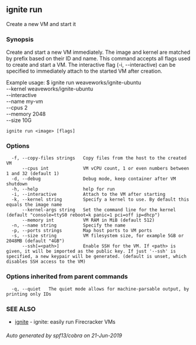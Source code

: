 ## ignite run

Create a new VM and start it

### Synopsis


Create and start a new VM immediately. The image and kernel are matched by
prefix based on their ID and name. This command accepts all flags used to
create and start a VM. The interactive flag (-i, --interactive) can be
specified to immediately attach to the started VM after creation.

Example usage:
	$ ignite run weaveworks/ignite-ubuntu \
		--kernel weaveworks/ignite-ubuntu \
		--interactive \
		--name my-vm \
		--cpus 2 \
		--memory 2048 \
		--size 10G


```
ignite run <image> [flags]
```

### Options

```
  -f, --copy-files strings   Copy files from the host to the created VM
      --cpus int             VM vCPU count, 1 or even numbers between 1 and 32 (default 1)
  -d, --debug                Debug mode, keep container after VM shutdown
  -h, --help                 help for run
  -i, --interactive          Attach to the VM after starting
  -k, --kernel string        Specify a kernel to use. By default this equals the image name
      --kernel-args string   Set the command line for the kernel (default "console=ttyS0 reboot=k panic=1 pci=off ip=dhcp")
      --memory int           VM RAM in MiB (default 512)
  -n, --name string          Specify the name
  -p, --ports strings        Map host ports to VM ports
  -s, --size string          VM filesystem size, for example 5GB or 2048MB (default "4GB")
      --ssh[=<path>]         Enable SSH for the VM. If <path> is given, it will be imported as the public key. If just '--ssh' is specified, a new keypair will be generated. (default is unset, which disables SSH access to the VM)
```

### Options inherited from parent commands

```
  -q, --quiet   The quiet mode allows for machine-parsable output, by printing only IDs
```

### SEE ALSO

* [ignite](ignite.md)	 - ignite: easily run Firecracker VMs

###### Auto generated by spf13/cobra on 21-Jun-2019
